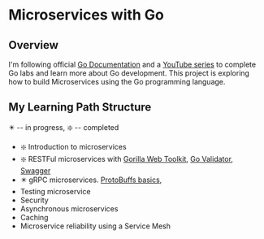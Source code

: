 # Microservices with Go

## Overview
I'm following official [Go Documentation](https://go.dev/doc/) and a [YouTube series](https://youtube.com/playlist?list=PLmD8u-IFdreyh6EUfevBcbiuCKzFk0EW_&si=jM48arwPfZ4S1nfe) to complete Go labs and learn more about Go development.
This project is exploring how to build Microservices using the Go programming language.

## My Learning Path Structure
✴️ -- in progress, ❇️ -- completed
* ❇️ Introduction to microservices
* ❇️ RESTFul microservices with [Gorilla Web Toolkit](https://gorilla.github.io/), [Go Validator](https://pkg.go.dev/github.com/go-playground/validator/v10#section-readme), [Swagger](https://goswagger.io/go-swagger/)
* ✴️ gRPC microservices. [ProtoBuffs basics](https://protobuf.dev/getting-started/gotutorial/),
* Testing microservice
* Security
* Asynchronous microservices
* Caching
* Microservice reliability using a Service Mesh

